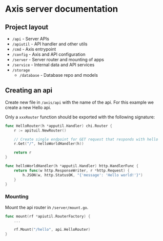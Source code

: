 # Axis server documentation

## Project layout

- `/api` - Server APIs
- `/apiutil` - API handler and other utils
- `/cmd` - Axis entrypoint
- `/config` - Axis and API configuration
- `/server` - Server router and mounting of apps
- `/service` - Internal data and API services
- `/storage`
  - `/database` - Database repo and models

## Creating an api

Create new file in `/axis/api` with the name of the api. For this example we create a new Hello api.

Only a `xxxRouter` function should be exported with the following signature:

```go
func HelloRouter(h *apputil.Handler) chi.Router {
    r := apituil.NewRouter()

    // Create single endpoint for GET request that responds with hello
    r.Get("/", helloWorldHandler(h))

    return r
}

func helloWorldHandler(h *apputil.Handler) http.HandlerFunc {
    return func(w http.ResponseWriter, r *http.Request) {
        h.JSON(w, http.StatusOK, "{'message': 'Hello world!'}")
    }
}
```

### Mounting

Mount the api router in `/server/mount.go`.

```go
func mount(rf *apiutil.RouterFactory) {
    ...

	rf.Mount("/hello", api.HelloRouter)
}
```

